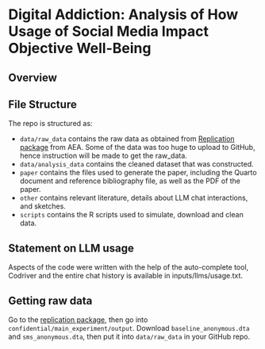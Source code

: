 # Digital Addiction: Analysis of How Usage of Social Media Impact Objective Well-Being

## Overview

## File Structure

The repo is structured as:

-   `data/raw_data` contains the raw data as obtained from [Replication package](https://www.openicpsr.org/openicpsr/project/112081/version/V1/view?flag=follow&pageSelected=1&pageSize=10&sortOrder=(?title)&sortAsc=true) from AEA. Some of the data was too huge to upload to GitHub, hence instruction will be made to get the raw_data.
-   `data/analysis_data` contains the cleaned dataset that was constructed.
-   `paper` contains the files used to generate the paper, including the Quarto document and reference bibliography file, as well as the PDF of the paper. 
-   `other` contains relevant literature, details about LLM chat interactions, and sketches.
-   `scripts` contains the R scripts used to simulate, download and clean data.




## Statement on LLM usage

Aspects of the code were written with the help of the auto-complete tool, Codriver and the entire chat history is available in inputs/llms/usage.txt.

## Getting raw data
Go to the [replication package](https://www.openicpsr.org/openicpsr/project/112081/version/V1/view?flag=follow&pageSelected=1&pageSize=10&sortOrder=(?title)&sortAsc=true), then go into `confidential/main_experiment/output`. Download `baseline_anonymous.dta` and `sms_anonymous.dta`, then put it into `data/raw_data` in your GitHub repo.
